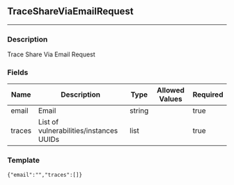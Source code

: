 ## TraceShareViaEmailRequest
---
### Description
Trace Share Via Email Request
### Fields
| Name | Description | Type | Allowed Values | Required |
| ---- | ----------- | ---- | -------------- | -------- |
| email | Email | string |  | true |
| traces | List of vulnerabilities/instances UUIDs | list |  | true |
### Template
```
{"email":"","traces":[]}
```
